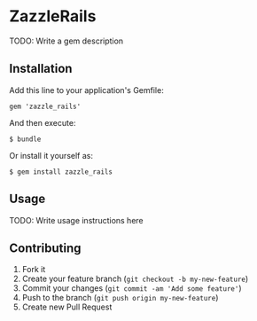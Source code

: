 # ZazzleRails

TODO: Write a gem description

## Installation

Add this line to your application's Gemfile:

    gem 'zazzle_rails'

And then execute:

    $ bundle

Or install it yourself as:

    $ gem install zazzle_rails

## Usage

TODO: Write usage instructions here

## Contributing

1. Fork it
2. Create your feature branch (`git checkout -b my-new-feature`)
3. Commit your changes (`git commit -am 'Add some feature'`)
4. Push to the branch (`git push origin my-new-feature`)
5. Create new Pull Request
